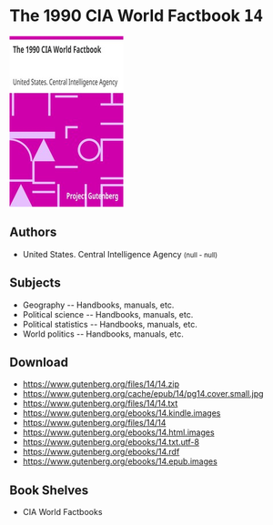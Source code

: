 # The 1990 CIA World Factbook <kbd>14</kbd>

![](./cover.medium.jpg "")

## Authors


 - United States. Central Intelligence Agency <small>(null - null)</small>

## Subjects


 - Geography -- Handbooks, manuals, etc.
 - Political science -- Handbooks, manuals, etc.
 - Political statistics -- Handbooks, manuals, etc.
 - World politics -- Handbooks, manuals, etc.

## Download


 - https://www.gutenberg.org/files/14/14.zip
 - https://www.gutenberg.org/cache/epub/14/pg14.cover.small.jpg
 - https://www.gutenberg.org/files/14/14.txt
 - https://www.gutenberg.org/ebooks/14.kindle.images
 - https://www.gutenberg.org/files/14/14
 - https://www.gutenberg.org/ebooks/14.html.images
 - https://www.gutenberg.org/ebooks/14.txt.utf-8
 - https://www.gutenberg.org/ebooks/14.rdf
 - https://www.gutenberg.org/ebooks/14.epub.images

## Book Shelves


 - CIA World Factbooks
